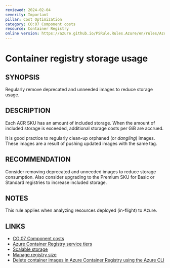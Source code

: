 ```yaml
---
reviewed: 2024-02-04
severity: Important
pillar: Cost Optimization
category: CO:07 Component costs
resource: Container Registry
online version: https://azure.github.io/PSRule.Rules.Azure/en/rules/Azure.ACR.Usage/
---
```


# Container registry storage usage

## SYNOPSIS

Regularly remove deprecated and unneeded images to reduce storage usage.

## DESCRIPTION

Each ACR SKU has an amount of included storage.
When the amount of included storage is exceeded, additional storage costs per GiB are accrued.

It is good practice to regularly clean-up orphaned (or _dangling_) images.
These images are a result of pushing updated images with the same tag.

## RECOMMENDATION

Consider removing deprecated and unneeded images to reduce storage consumption.
Also consider upgrading to the Premium SKU for Basic or Standard registries to increase included storage.

## NOTES

This rule applies when analyzing resources deployed (in-flight) to Azure.

## LINKS

- [CO:07 Component costs](https://learn.microsoft.com/azure/well-architected/cost-optimization/optimize-component-costs)
- [Azure Container Registry service tiers](https://learn.microsoft.com/azure/container-registry/container-registry-skus)
- [Scalable storage](https://learn.microsoft.com/azure/container-registry/container-registry-storage#scalable-storage)
- [Manage registry size](https://learn.microsoft.com/azure/container-registry/container-registry-best-practices#manage-registry-size)
- [Delete container images in Azure Container Registry using the Azure CLI](https://learn.microsoft.com/azure/container-registry/container-registry-delete)
